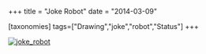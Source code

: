 +++
title = "Joke Robot"
date = "2014-03-09"

[taxonomies]
tags=["Drawing","joke","robot","Status"]
+++

[![joke_robot](http://www.josephcatrambone.com/wp-content/uploads/2014/03/joke_robot.png)](./img/wp-content-uploads-2014-03-joke_robot.png)
